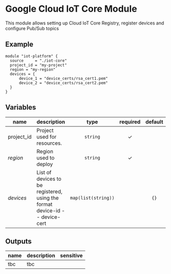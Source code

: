# Google Cloud IoT Core Module

This module allows setting up Cloud IoT Core Registry, register devices and configure Pub/Sub topics

## Example

```
module "iot-platform" {
  source     = "./iot-core"
  project_id = "my-project"
  region = "my-region"
  devices = {
      device_1 = "device_certs/rsa_cert1.pem"
      device_2 = "device_certs/rsa_cert2.pem"
  }
}
```


<!-- BEGIN TFDOC -->
## Variables

| name | description | type | required | default |
|---|---|:---: |:---:|:---:|
| project_id | Project used for resources. | <code title="">string</code> | ✓ |  |
| *region* | Region used to deploy | <code title="">string</code> | ✓ |  |
| *devices* | List of devices to be registered, using the format device-id -- device-cert | <code title="">map(list(string))</code> |  | <code title="">{}</code> |


## Outputs

| name | description | sensitive |
|---|---|:---:|
| tbc | tbc |  |
<!-- END TFDOC -->

